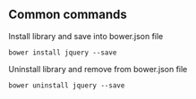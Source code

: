 ## Common commands

Install library and save into bower.json file

	bower install jquery --save

Uninstall library and remove from bower.json file

	bower uninstall jquery --save

